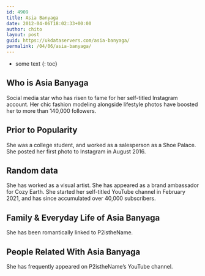 ```yaml
---
id: 4909
title: Asia Banyaga
date: 2012-04-06T18:02:33+00:00
author: chito
layout: post
guid: https://ukdataservers.com/asia-banyaga/
permalink: /04/06/asia-banyaga/
---
```


* some text
{: toc}
          
          
## Who is  Asia Banyaga
                  
                  
                  
Social media star who has risen to fame for her self-titled Instagram account. Her chic fashion modeling alongside lifestyle photos have boosted her to more than 140,000 followers. 
                  
                
                
                
## Prior to Popularity 
                  
                  
                  
She was a college student, and worked as a salesperson as a Shoe Palace. She posted her first photo to Instagram in August 2016.
                  
                
                
                
## Random data 
                  
                  
                  
She has worked as a visual artist. She has appeared as a brand ambassador for Cozy Earth. She started her self-titled YouTube channel in February 2021, and has since accumulated over 40,000 subscribers. 
                  
                
                
                
## Family & Everyday Life of Asia Banyaga
                  
                  
                  
She has been romantically linked to P2istheName. 
                  
                
                
                
## People Related With  Asia Banyaga
                  
                  
                  
She has frequently appeared on P2istheName&#8217;s YouTube channel. 
                  
                
              
            
          
          
          
    
    
  
